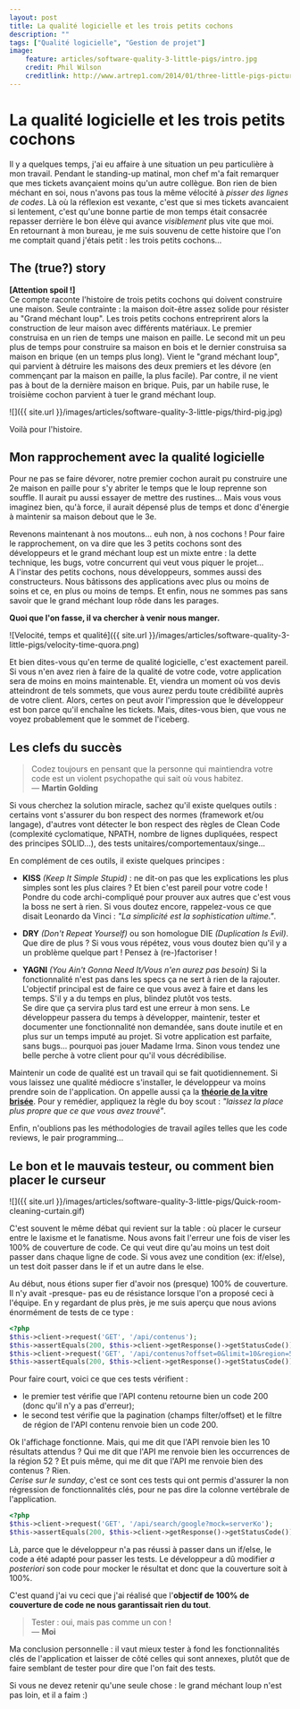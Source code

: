 ```yaml
---
layout: post
title: La qualité logicielle et les trois petits cochons
description: ""
tags: ["Qualité logicielle", "Gestion de projet"]
image:
    feature: articles/software-quality-3-little-pigs/intro.jpg
    credit: Phil Wilson
    creditlink: http://www.artrep1.com/2014/01/three-little-pigs-picture-book-by-phil-wilson/
---
```


# La qualité logicielle et les trois petits cochons

Il y a quelques temps, j'ai eu affaire à une situation un peu particulière à mon travail. Pendant le standing-up matinal, mon chef m'a fait remarquer que mes tickets avançaient moins qu'un autre collègue.
Bon rien de bien méchant en soi, nous n'avons pas tous la même vélocité à *pisser des lignes de codes*. Là où la réflexion est vexante, c'est que si mes tickets avancaient si lentement, c'est qu'une bonne partie de mon temps était consacrée repasser derrière le bon élève qui avance *visiblement* plus vite que moi.  
En retournant à mon bureau, je me suis souvenu de cette histoire que l'on me comptait quand j'étais petit : les trois petits cochons...

## The (true?) story

**[Attention spoil !]**  
Ce compte raconte l'histoire de trois petits cochons qui doivent construire une maison. Seule contrainte : la maison doit-être assez solide pour résister au "Grand méchant loup". Les trois petits cochons entreprirent alors la construction de leur maison avec différents matériaux. Le premier construisa en un rien de temps une maison en paille. Le second mit un peu plus de temps pour construire sa maison en bois et le dernier construisa sa maison en brique (en un temps plus long).
Vient le "grand méchant loup", qui parvient à détruire les maisons des deux premiers et les dévore (en commençant par la maison en paille, la plus facile). Par contre, il ne vient pas à bout de la dernière maison en brique. Puis, par un habile ruse, le troisième cochon parvient à tuer le grand méchant loup.

![]({{ site.url }}/images/articles/software-quality-3-little-pigs/third-pig.jpg)

Voilà pour l'histoire.  

## Mon rapprochement avec la qualité logicielle

Pour ne pas se faire dévorer, notre premier cochon aurait pu construire une 2e maison en paille pour s'y abriter le temps que le loup reprenne son souffle. Il aurait pu aussi essayer de mettre des rustines... Mais vous vous imaginez bien, qu'à force, il aurait dépensé plus de temps et donc d'énergie à maintenir sa maison debout que le 3e.

Revenons maintenant à nos moutons... euh non, à nos cochons ! Pour faire le rapprochement, on va dire que les 3 petits cochons sont des développeurs et le grand méchant loup est un mixte entre : la dette technique, les bugs, votre concurrent qui veut vous piquer le projet...  
A l'instar des petits cochons, nous développeurs, sommes aussi des constructeurs. Nous bâtissons des applications avec plus ou moins de soins et ce, en plus ou moins de temps. Et enfin, nous ne sommes pas sans savoir que le grand méchant loup rôde dans les parages.  

**Quoi que l'on fasse, il va chercher à venir nous manger.**  

![Velocité, temps et qualité]({{ site.url }}/images/articles/software-quality-3-little-pigs/velocity-time-quora.png)

Et bien dites-vous qu'en terme de qualité logicielle, c'est exactement pareil. Si vous n'en avez rien à faire de la qualité de votre code, votre application sera de moins en moins maintenable. Et, viendra un moment où vos devis atteindront de tels sommets, que vous aurez perdu toute crédibilité auprès de votre client. Alors, certes on peut avoir l'impression que le développeur est bon parce qu'il enchaîne les tickets. Mais, dites-vous bien, que vous ne voyez probablement que le sommet de l'iceberg.

## Les clefs du succès

> Codez toujours en pensant que la personne qui maintiendra votre code est un violent psychopathe qui sait où vous habitez.  
— **Martin Golding**

Si vous cherchez la solution miracle, sachez qu'il existe quelques outils : certains vont s'assurer du bon respect des normes (framework et/ou langage), d'autres vont détecter le bon respect des règles de Clean Code (complexité cyclomatique, NPATH, nombre de lignes dupliquées, respect des principes SOLID...), des tests unitaires/comportementaux/singe...

En complément de ces outils, il existe quelques principes :

* **KISS** *(Keep It Simple Stupid)* : ne dit-on pas que les explications les plus simples sont les plus claires ? Et bien c'est pareil pour votre code ! Pondre du code archi-compliqué pour prouver aux autres que c'est vous la boss ne sert à rien.
Si vous doutez encore, rappelez-vous ce que disait Leonardo da Vinci : *"La simplicité est la sophistication ultime."*.

* **DRY** *(Don't Repeat Yourself)* ou son homologue DIE *(Duplication Is Evil)*. Que dire de plus ? Si vous vous répétez, vous vous doutez bien qu'il y a un problème quelque part ! Pensez à (re-)factoriser !
* **YAGNI** *(You Ain't Gonna Need It/Vous n'en aurez pas besoin)* Si la fonctionnalité n'est pas dans les specs ça ne sert à rien de la rajouter. L'objectif principal est de faire ce que vous avez à faire et dans les temps. S'il y a du temps en plus, blindez plutôt vos tests.  
Se dire que ça servira plus tard est une erreur à mon sens. Le développeur passera du temps à développer, maintenir, tester et documenter une fonctionnalité non demandée, sans doute inutile et en plus sur un temps imputé au projet. Si votre application est parfaite, sans bugs... pourquoi pas jouer Madame Irma. Sinon vous tendez une belle perche à votre client pour qu'il vous décrédibilise.

Maintenir un code de qualité est un travail qui se fait quotidiennement. Si vous laissez une qualité médiocre s'installer, le développeur va moins prendre soin de l'application. On appelle aussi ça la **[théorie de la vitre brisée](https://fr.wikipedia.org/wiki/Hypoth%C3%A8se_de_la_vitre_bris%C3%A9e)**. Pour y remédier, appliquez la règle du boy scout : *"laissez la place plus propre que ce que vous avez trouvé"*.  

Enfin, n'oublions pas les méthodologies de travail agiles telles que les code reviews, le pair programming...

## Le bon et le mauvais testeur, ou comment bien placer le curseur

![]({{ site.url }}/images/articles/software-quality-3-little-pigs/Quick-room-cleaning-curtain.gif)

C'est souvent le même débat qui revient sur la table : où placer le curseur entre le laxisme et le fanatisme. Nous avons fait l'erreur une fois de viser les 100% de couverture de code. Ce qui veut dire qu'au moins un test doit passer dans chaque ligne de code. Si vous avez une condition (ex: if/else), un test doit passer dans le if et un autre dans le else.

Au début, nous étions super fier d'avoir nos (presque) 100% de couverture. Il n'y avait -presque- pas eu de résistance lorsque l'on a proposé ceci à l'équipe. En y regardant de plus près, je me suis aperçu que nous avions énormément de tests de ce type :

```php
<?php
$this->client->request('GET', '/api/contenus');
$this->assertEquals(200, $this->client->getResponse()->getStatusCode());
$this->client->request('GET', '/api/contenus?offset=0&limit=10&region=52');
$this->assertEquals(200, $this->client->getResponse()->getStatusCode());
```

Pour faire court, voici ce que ces tests vérifient :

* le premier test vérifie que l'API contenu retourne bien un code 200 (donc qu'il n'y a pas d'erreur);
* le second test vérifie que la pagination (champs filter/offset) et le filtre de région de l'API contenu renvoie bien un code 200.

Ok l'affichage fonctionne. Mais, qui me dit que l'API renvoie bien les 10 résultats attendus ? Qui me dit que l'API me renvoie bien les occurrences de la région 52 ? Et puis même, qui me dit que l'API me renvoie bien des contenus ? Rien.  
*Cerise sur le sunday*, c'est ce sont ces tests qui ont permis d'assurer la non régression de fonctionnalités clés,  pour ne pas dire la colonne vertébrale de l'application.

```php
<?php
$this->client->request('GET', '/api/search/google?mock=serverKo');
$this->assertEquals(200, $this->client->getResponse()->getStatusCode());
```

Là, parce que le développeur n'a pas réussi à passer dans un if/else, le code a été adapté pour passer les tests. Le développeur a dû modifier *a posteriori* son code pour mocker le résultat et donc que la couverture soit à 100%.

C'est quand j'ai vu ceci que j'ai réalisé que l'**objectif de 100% de couverture de code ne nous garantissait rien du tout**.

> Tester : oui, mais pas comme un con !  
— **Moi**

Ma conclusion personnelle : il vaut mieux tester à fond les fonctionnalités clés de l'application et laisser de côté celles qui sont annexes, plutôt que de faire semblant de tester pour dire que l'on fait des tests.

Si vous ne devez retenir qu'une seule chose : le grand méchant loup n'est pas loin, et il a faim :)

